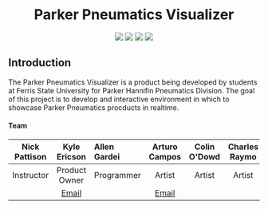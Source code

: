 <h1 align="center"> Parker Pneumatics Visualizer </h1>
<p align="center">
  <a href="#introduction"><img src="https://img.shields.io/badge/Platform-Windows-brightgreen.svg?style=flat-square"/></a>
  <a href="#introduction"><img src="https://img.shields.io/badge/Engine-Unity-brightgreen.svg?style=flat-square"/></a>
  <a href="#introduction"><img src="https://img.shields.io/badge/Current%20Version-0.0.1-brightgreen.svg?style=flat-square"/></a>
  <a href="https://github.com/Mr-Tibberz/Parker-JR-Project/blob/master/LICENSE">
    <img src="https://img.shields.io/badge/license-MIT-lightgray.svg?style=flat-square"/>
  </a>
</p>

## Introduction
The Parker Pneumatics Visualizer is a product being developed by students at Ferris State University for Parker Hannifin Pneumatics Division. The goal of this project is to develop and interactive environment in which to showcase Parker Pneumatics procducts in realtime.

#### Team
|Nick Pattison|Kyle Ericson|Allen Gardei|Arturo Campos|Colin O'Dowd|Charles Raymo|
|:---:|:---:|:---|:---:|:---:|:---:|
|Instructor|Product Owner|Programmer|Artist|Artist|Artist|
||[Email](kyle.ericson1@gmail.com)||[Email](ajflaco@gmail.com)|||

